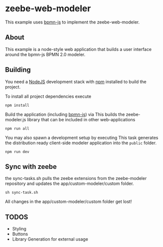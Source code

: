 # zeebe-web-modeler

This example uses [bpmn-js](https://github.com/bpmn-io/bpmn-js) to implement the zeebe-web-modeler.

## About

This example is a node-style web application that builds a user interface around the bpmn-js BPMN 2.0 modeler.


## Building

You need a [NodeJS](http://nodejs.org) development stack with [npm](https://npmjs.org) installed to build the project.

To install all project dependencies execute

```
npm install
```

Build the application (including [bpmn-js](https://github.com/bpmn-io/bpmn-js)) via
This builds the zeebe-modeler.js library that can be included in other web-applications

```
npm run all
```

You may also spawn a development setup by executing
This task generates the distribution ready client-side modeler application into the `public` folder.

```
npm run dev
```

## Sync with zeebe

the sync-tasks.sh pulls the zeebe extensions from the zeebe-modeler repository and updates the app/custom-modeler/custom folder.

```
sh sync-task.sh
```

All changes in the app/custom-modeler/custom folder get lost!

## TODOS

* Styling
* Buttons
* Library Generation for external usage